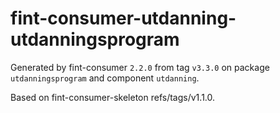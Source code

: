 # fint-consumer-utdanning-utdanningsprogram

Generated by fint-consumer `2.2.0` from tag `v3.3.0` on package `utdanningsprogram` and component `utdanning`.

Based on fint-consumer-skeleton refs/tags/v1.1.0.
